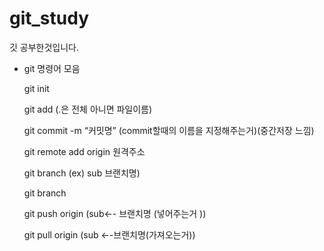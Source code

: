 # git_study
깃 공부한것입니다.
- git 명령어 모음
    
    git init
    
    git add (.은 전체 아니면 파일이름)
    
    git commit -m “커밋명” (commit할때의 이름을 지정해주는거)(중간저장 느낌)
    
    git remote add origin 원격주소
    
    git branch (ex) sub 브랜치명)
    
    git branch
    
    git push origin (sub←- 브랜치명 (넣어주는거 ))
    
    git pull origin (sub ←-브랜치명(가져오는거))
